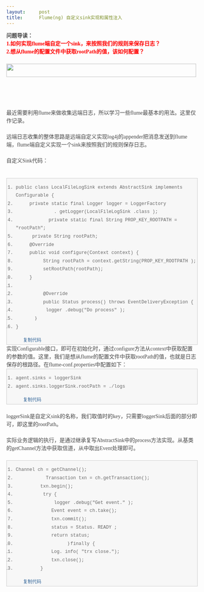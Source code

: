 ```yaml
---
layout:     post
title:      Flume(ng) 自定义sink实现和属性注入
---
```

<div id="article_content" class="article_content clearfix csdn-tracking-statistics" data-pid="blog" data-mod="popu_307" data-dsm="post">
								            <link rel="stylesheet" href="https://csdnimg.cn/release/phoenix/template/css/ck_htmledit_views-f76675cdea.css">
						<div class="htmledit_views" id="content_views">
                
<p style="color:rgb(54,46,43);font-family:Arial;font-size:14px;"><span style="font-weight:700;color:rgb(68,68,68);font-family:Tahoma, 'Microsoft Yahei', Simsun;line-height:21px;">问题导读：</span><br style="color:rgb(68,68,68);font-family:Tahoma, 'Microsoft Yahei', Simsun;line-height:21px;"><span style="font-weight:700;color:rgb(68,68,68);font-family:Tahoma, 'Microsoft Yahei', Simsun;line-height:21px;"><span style="color:rgb(255,0,0);">1.如何实现flume端自定一个sink，来按照我们的规则来保存日志？</span></span><br style="color:rgb(68,68,68);font-family:Tahoma, 'Microsoft Yahei', Simsun;line-height:21px;"><span style="font-weight:700;color:rgb(68,68,68);font-family:Tahoma, 'Microsoft Yahei', Simsun;line-height:21px;"><span style="color:rgb(255,0,0);">2.想从flume的配置文件中获取rootPath的值，该如何配置？</span></span><br style="color:rgb(68,68,68);font-family:Tahoma, 'Microsoft Yahei', Simsun;line-height:21px;"><br style="color:rgb(68,68,68);font-family:Tahoma, 'Microsoft Yahei', Simsun;line-height:21px;"><img id="aimg_OMVU0" class="zoom" src="http://www.aboutyun.com/static/image/hrline/4.gif" border="0" alt="" width="500" height="35" style="border:none;color:rgb(68,68,68);font-family:Tahoma, 'Microsoft Yahei', Simsun;line-height:21px;"><br style="color:rgb(68,68,68);font-family:Tahoma, 'Microsoft Yahei', Simsun;line-height:21px;"><br style="color:rgb(68,68,68);font-family:Tahoma, 'Microsoft Yahei', Simsun;line-height:21px;"><br style="color:rgb(68,68,68);font-family:Tahoma, 'Microsoft Yahei', Simsun;line-height:21px;"><br style="color:rgb(68,68,68);font-family:Tahoma, 'Microsoft Yahei', Simsun;line-height:21px;"><br style="color:rgb(68,68,68);font-family:Tahoma, 'Microsoft Yahei', Simsun;line-height:21px;"><span style="color:rgb(68,68,68);font-family:Tahoma, 'Microsoft Yahei', Simsun;line-height:21px;">最近需要利用flume来做收集远端日志，所以学习一些flume最基本的用法。这里仅作记录。</span><br style="color:rgb(68,68,68);font-family:Tahoma, 'Microsoft Yahei', Simsun;line-height:21px;"><br style="color:rgb(68,68,68);font-family:Tahoma, 'Microsoft Yahei', Simsun;line-height:21px;"><span style="color:rgb(68,68,68);font-family:Tahoma, 'Microsoft Yahei', Simsun;line-height:21px;">远端日志收集的整体思路是远端自定义实现log4j的appender把消息发送到flume端，flume端自定义实现一个sink来按照我们的规则保存日志。</span><br style="color:rgb(68,68,68);font-family:Tahoma, 'Microsoft Yahei', Simsun;line-height:21px;"><br style="color:rgb(68,68,68);font-family:Tahoma, 'Microsoft Yahei', Simsun;line-height:21px;"><span style="color:rgb(68,68,68);font-family:Tahoma, 'Microsoft Yahei', Simsun;line-height:21px;">自定义Sink代码：</span><br style="color:rgb(68,68,68);font-family:Tahoma, 'Microsoft Yahei', Simsun;line-height:21px;"><br style="color:rgb(68,68,68);font-family:Tahoma, 'Microsoft Yahei', Simsun;line-height:21px;"></p>
<div class="blockcode" style="font-size:14px;overflow:hidden;background-color:rgb(247,247,247);color:rgb(102,102,102);border:1px solid rgb(204,204,204);font-family:Tahoma, 'Microsoft Yahei', Simsun;line-height:21px;">
<div id="code_jXg">
<ol><li style="font-family:Monaco, Consolas, 'Lucida Console', 'Courier New', serif;font-size:12px;line-height:1.8em;">
public class LocalFileLogSink extends AbstractSink implements Configurable {<br></li><li style="font-family:Monaco, Consolas, 'Lucida Console', 'Courier New', serif;font-size:12px;line-height:1.8em;">
     private static final Logger logger = LoggerFactory<br></li><li style="font-family:Monaco, Consolas, 'Lucida Console', 'Courier New', serif;font-size:12px;line-height:1.8em;">
              . getLogger(LocalFileLogSink .class );<br></li><li style="font-family:Monaco, Consolas, 'Lucida Console', 'Courier New', serif;font-size:12px;line-height:1.8em;">
            private static final String PROP_KEY_ROOTPATH = "rootPath";<br></li><li style="font-family:Monaco, Consolas, 'Lucida Console', 'Courier New', serif;font-size:12px;line-height:1.8em;">
      private String rootPath;<br></li><li style="font-family:Monaco, Consolas, 'Lucida Console', 'Courier New', serif;font-size:12px;line-height:1.8em;">
     @Override<br></li><li style="font-family:Monaco, Consolas, 'Lucida Console', 'Courier New', serif;font-size:12px;line-height:1.8em;">
     public void configure(Context context) {<br></li><li style="font-family:Monaco, Consolas, 'Lucida Console', 'Courier New', serif;font-size:12px;line-height:1.8em;">
          String rootPath = context.getString(PROP_KEY_ROOTPATH );<br></li><li style="font-family:Monaco, Consolas, 'Lucida Console', 'Courier New', serif;font-size:12px;line-height:1.8em;">
          setRootPath(rootPath);<br></li><li style="font-family:Monaco, Consolas, 'Lucida Console', 'Courier New', serif;font-size:12px;line-height:1.8em;">
     }<br></li><li style="font-family:Monaco, Consolas, 'Lucida Console', 'Courier New', serif;font-size:12px;line-height:1.8em;">
           <br></li><li style="font-family:Monaco, Consolas, 'Lucida Console', 'Courier New', serif;font-size:12px;line-height:1.8em;">
          @Override<br></li><li style="font-family:Monaco, Consolas, 'Lucida Console', 'Courier New', serif;font-size:12px;line-height:1.8em;">
          public Status process() throws EventDeliveryException {<br></li><li style="font-family:Monaco, Consolas, 'Lucida Console', 'Courier New', serif;font-size:12px;line-height:1.8em;">
           logger .debug("Do process" );<br></li><li style="font-family:Monaco, Consolas, 'Lucida Console', 'Courier New', serif;font-size:12px;line-height:1.8em;">
       ｝<br></li><li style="font-family:Monaco, Consolas, 'Lucida Console', 'Courier New', serif;font-size:12px;line-height:1.8em;">
}</li></ol></div>
<span style="margin-left:43px;font-size:12px;color:rgb(51,102,153) !important;">复制代码</span></div>
<span style="font-size:14px;color:rgb(68,68,68);font-family:Tahoma, 'Microsoft Yahei', Simsun;line-height:21px;">实现Configurable接口，即可在初始化时，通过configure方法从context中获取配置的参数的值。这里，我们是想从flume的配置文件中获取rootPath的值，也就是日志保存的根路径。在flume-conf.properties中配置如下：</span><br style="font-size:14px;color:rgb(68,68,68);font-family:Tahoma, 'Microsoft Yahei', Simsun;line-height:21px;"><div class="blockcode" style="font-size:14px;overflow:hidden;background-color:rgb(247,247,247);color:rgb(102,102,102);border:1px solid rgb(204,204,204);font-family:Tahoma, 'Microsoft Yahei', Simsun;line-height:21px;">
<div id="code_S82">
<ol><li style="font-family:Monaco, Consolas, 'Lucida Console', 'Courier New', serif;font-size:12px;line-height:1.8em;">
agent.sinks = loggerSink<br></li><li style="font-family:Monaco, Consolas, 'Lucida Console', 'Courier New', serif;font-size:12px;line-height:1.8em;">
agent.sinks.loggerSink.rootPath = ./logs</li></ol></div>
<span style="margin-left:43px;font-size:12px;color:rgb(51,102,153) !important;">复制代码</span></div>
<br style="font-size:14px;color:rgb(68,68,68);font-family:Tahoma, 'Microsoft Yahei', Simsun;line-height:21px;"><span style="font-size:14px;color:rgb(68,68,68);font-family:Tahoma, 'Microsoft Yahei', Simsun;line-height:21px;">loggerSink是自定义sink的名称，我们取值时的key，只需要loggerSink后面的部分即可，即这里的rootPath。</span><br style="font-size:14px;color:rgb(68,68,68);font-family:Tahoma, 'Microsoft Yahei', Simsun;line-height:21px;"><br style="font-size:14px;color:rgb(68,68,68);font-family:Tahoma, 'Microsoft Yahei', Simsun;line-height:21px;"><span style="font-size:14px;color:rgb(68,68,68);font-family:Tahoma, 'Microsoft Yahei', Simsun;line-height:21px;">实际业务逻辑的执行，是通过继承复写AbstractSink中的process方法实现。从基类的getChannel方法中获取信道，从中取出Event处理即可。</span><br style="font-size:14px;color:rgb(68,68,68);font-family:Tahoma, 'Microsoft Yahei', Simsun;line-height:21px;"><br style="font-size:14px;color:rgb(68,68,68);font-family:Tahoma, 'Microsoft Yahei', Simsun;line-height:21px;"><div class="blockcode" style="font-size:14px;overflow:hidden;background-color:rgb(247,247,247);color:rgb(102,102,102);border:1px solid rgb(204,204,204);font-family:Tahoma, 'Microsoft Yahei', Simsun;line-height:21px;">
<div id="code_tHl">
<ol><li style="font-family:Monaco, Consolas, 'Lucida Console', 'Courier New', serif;font-size:12px;line-height:1.8em;">
Channel ch = getChannel();<br></li><li style="font-family:Monaco, Consolas, 'Lucida Console', 'Courier New', serif;font-size:12px;line-height:1.8em;">
           Transaction txn = ch.getTransaction();<br></li><li style="font-family:Monaco, Consolas, 'Lucida Console', 'Courier New', serif;font-size:12px;line-height:1.8em;">
         txn.begin();<br></li><li style="font-family:Monaco, Consolas, 'Lucida Console', 'Courier New', serif;font-size:12px;line-height:1.8em;">
          try {<br></li><li style="font-family:Monaco, Consolas, 'Lucida Console', 'Courier New', serif;font-size:12px;line-height:1.8em;">
              logger .debug("Get event." );<br></li><li style="font-family:Monaco, Consolas, 'Lucida Console', 'Courier New', serif;font-size:12px;line-height:1.8em;">
             Event event = ch.take();<br></li><li style="font-family:Monaco, Consolas, 'Lucida Console', 'Courier New', serif;font-size:12px;line-height:1.8em;">
             txn.commit();<br></li><li style="font-family:Monaco, Consolas, 'Lucida Console', 'Courier New', serif;font-size:12px;line-height:1.8em;">
             status = Status. READY ;<br></li><li style="font-family:Monaco, Consolas, 'Lucida Console', 'Courier New', serif;font-size:12px;line-height:1.8em;">
             return status;<br></li><li style="font-family:Monaco, Consolas, 'Lucida Console', 'Courier New', serif;font-size:12px;line-height:1.8em;">
                   ｝finally {<br></li><li style="font-family:Monaco, Consolas, 'Lucida Console', 'Courier New', serif;font-size:12px;line-height:1.8em;">
             Log. info( "trx close.");<br></li><li style="font-family:Monaco, Consolas, 'Lucida Console', 'Courier New', serif;font-size:12px;line-height:1.8em;">
             txn.close();<br></li><li style="font-family:Monaco, Consolas, 'Lucida Console', 'Courier New', serif;font-size:12px;line-height:1.8em;">
         }</li></ol></div>
<span style="margin-left:43px;font-size:12px;color:rgb(51,102,153) !important;">复制代码</span></div>
            </div>
                </div>